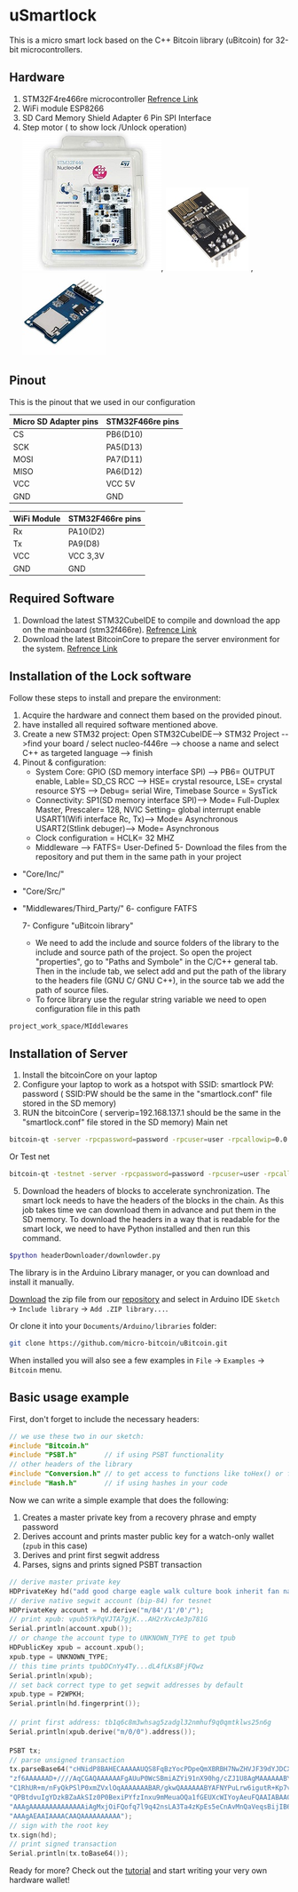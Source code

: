 # uSmartlock

This is a micro smart lock based on the C++ Bitcoin library (uBitcoin) for 32-bit microcontrollers. 

## Hardware
1. STM32F4re466re microcontroller [Refrence Link](https://www.st.com/en/evaluation-tools/nucleo-f446re.html)  
2. WiFi module ESP8266 
3. SD Card Memory Shield Adapter 6 Pin SPI Interface  
4. Step motor ( to show lock /Unlock operation) </br>
![image](images/stm32F466re.jpg), ![image](images/ESP-01(ESP8266).jpg) , ![image](images/SD_Memory_Modul.jpg) 
## Pinout
This is the pinout that we used in our configuration 

| Micro SD Adapter pins  | STM32F466re pins |
| ------------- | ------------- |
| CS            | PB6(D10)  |
| SCK           | PA5(D13)  |
| MOSI          | PA7(D11)  |
| MISO          | PA6(D12)  |
| VCC           | VCC 5V    |
| GND           | GND       |

| WiFi Module   | STM32F466re pins |
| ------------- | -------------    |
| Rx            | PA10(D2)         |
| Tx            | PA9(D8)          |
| VCC           | VCC 3,3V         |
| GND           | GND              |

## Required Software
1. Download the latest STM32CubeIDE to compile and download the app on the mainboard (stm32f466re). [Refrence Link](https://www.st.com/en/evaluation-tools/nucleo-f446re.html)
2. Download the latest BitcoinCore to prepare the server environment for the system. [Refrence Link](https://bitcoin.org/en/bitcoin-core/)


## Installation of the Lock software 
Follow these steps to install and prepare the environment:
1. Acquire the hardware and connect them based on the provided pinout.
2. have installed all required software mentioned above.
3. Create a new STM32 project: Open STM32CubeIDE--> STM32 Project -->find your board / select nucleo-f446re --> choose a name and select C++ as targeted language --> finish
4. Pinout & configuration:
   - System Core:
     GPIO (SD memory interface SPI) --> PB6= OUTPUT enable, Lable= SD_CS
     RCC --> HSE= crystal resource, LSE= crystal resource
     SYS --> Debug= serial Wire, Timebase Source = SysTick
   - Connectivity:
     SP1(SD memory interface SPI)--> Mode= Full-Duplex Master, Prescaler= 128, NVIC Setting= global interrupt enable
     USART1(Wifi interface Rc, Tx)--> Mode= Asynchronous
     USART2(Stlink debuger)--> Mode= Asynchronous
    - Clock configuration = HCLK= 32 MHZ
    - Middleware --> FATFS= User-Defined
  5- Download the files from the repository and put them in the same path in your project
- "Core/Inc/"
- "Core/Src/"
- "Middlewares/Third_Party/"
  6- configure FATFS
  
  7- Configure "uBitcoin library"
     - We need to add the include and source folders of the library to the include and source path of the project. So open the project "properties", go to "Paths and Symbole" in the C/C++ general tab. Then in the include tab, we select add and put the path of the library to the headers file (GNU C/ GNU C++), in the source tab we add the path of source files.
     - To force library use the regular string variable we need to open configuration file in this path
 ```sh
project_work_space/MIddlewares
```

  ## Installation of Server
  1. Install the bitcoinCore on your laptop
  2. Configure your laptop to work as a hotspot with SSID: smartlock  PW: password ( SSID:PW should be the same in the "smartlock.conf" file stored in the SD memory)
  3. RUN the bitcoinCore ( serverip=192.168.137.1 should be the same in the "smartlock.conf" file stored in the SD memory)
Main net
```sh
bitcoin-qt -server -rpcpassword=password -rpcuser=user -rpcallowip=0.0.0.0/0 -rpcbind=192.168.137.1
```
Or
Test net
```sh
bitcoin-qt -testnet -server -rpcpassword=password -rpcuser=user -rpcallowip=0.0.0.0/0 -rpcbind=192.168.137.1
```
  5. Download the headers of blocks to accelerate synchronization. The smart lock needs to have the headers of the blocks in the chain. As this job takes time we can download them in advance and put them in the SD memory. To download the headers in a way that is readable for the smart lock, we need to have Python installed and then run this command.
```sh
$python headerDownloader/downlowder.py
```     

  
      


The library is  in the Arduino Library manager, or you can download and install it manually.

[Download](https://github.com/micro-bitcoin/uBitcoin/archive/master.zip) the zip file from our [repository](https://github.com/micro-bitcoin/uBitcoin/) and select in Arduino IDE `Sketch` → `Include library` → `Add .ZIP library...`.

Or clone it into your `Documents/Arduino/libraries` folder:

```sh
git clone https://github.com/micro-bitcoin/uBitcoin.git
```

When installed you will also see a few examples in `File` → `Examples` → `Bitcoin` menu.

## Basic usage example

First, don't forget to include the necessary headers:

```cpp
// we use these two in our sketch:
#include "Bitcoin.h"
#include "PSBT.h"       // if using PSBT functionality
// other headers of the library
#include "Conversion.h" // to get access to functions like toHex() or fromBase64()
#include "Hash.h"       // if using hashes in your code
```

Now we can write a simple example that does the following:

1. Creates a master private key from a recovery phrase and empty password
2. Derives account and prints master public key for a watch-only wallet (`zpub` in this case)
3. Derives and print first segwit address
4. Parses, signs and prints signed PSBT transaction

```cpp
// derive master private key
HDPrivateKey hd("add good charge eagle walk culture book inherit fan nature seek repair", "");
// derive native segwit account (bip-84) for tesnet
HDPrivateKey account = hd.derive("m/84'/1'/0'/");
// print xpub: vpub5YkPqVJTA7gjK...AH2rXvcAe3p781G
Serial.println(account.xpub());
// or change the account type to UNKNOWN_TYPE to get tpub
HDPublicKey xpub = account.xpub();
xpub.type = UNKNOWN_TYPE;
// this time prints tpubDCnYy4Ty...dL4fLKsBFjFQwz
Serial.println(xpub);
// set back correct type to get segwit addresses by default
xpub.type = P2WPKH;
Serial.println(hd.fingerprint());

// print first address: tb1q6c8m3whsag5zadgl32nmhuf9q0qmtklws25n6g
Serial.println(xpub.derive("m/0/0").address());

PSBT tx;
// parse unsigned transaction
tx.parseBase64("cHNidP8BAHECAAAAAUQS8FqBzYocPDpeQmXBRBH7NwZHVJF39dYJDCXxq"
"zf6AAAAAAD+////AqCGAQAAAAAAFgAUuP0WcSBmiAZYi91nX90hg/cZJ1U8AgMAAAAAABYAF"
"C1RhUR+m/nFyQkPSlP0xmZVxlOqAAAAAAABAR/gkwQAAAAAABYAFNYPuLrw6igutR+Kp7vxJ"
"QPBtdvuIgYDzkBZaAkSIz0P0BexiPYfzInxu9mMeuaOQa1fGEUXcWIYoyAeuFQAAIABAACAA"
"AAAgAAAAAAAAAAAAAAiAgMxjOiFQofq7l9q42nsLA3Ta4zKpEs5eCnAvMnQaVeqsBijIB64V"
"AAAgAEAAIAAAACAAQAAAAAAAAAA");
// sign with the root key
tx.sign(hd);
// print signed transaction
Serial.println(tx.toBase64());
```

Ready for more? Check out the [tutorial](https://micro-bitcoin.github.io/#/tutorial/README) and start writing your very own hardware wallet!

